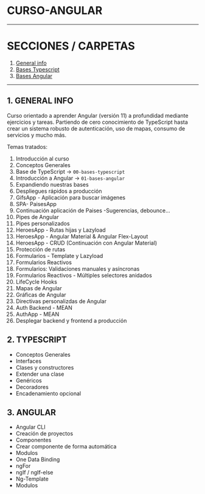 # CURSO-ANGULAR

---

# SECCIONES / CARPETAS

1. [ General info](#general-info)
2. [ Bases Typescript](#typescript)
3. [Bases Angular](#angular)

---

## 1. GENERAL INFO

Curso orientado a aprender Angular (versión 11) a profundidad mediante ejercicios y tareas. Partiendo de cero conocimiento de TypeScript hasta crear un sistema robusto de autenticación, uso de mapas, consumo de servicios y mucho más.

Temas tratados:

1. Introducción al curso
2. Conceptos Generales
3. Base de TypeScript -> `00-bases-typescript`
4. Introducción a Angular -> `01-bases-angular`
5. Expandiendo nuestras bases
6. Despliegues rápidos a producción
7. GifsApp - Aplicación para buscar imágenes
8. SPA- PaisesApp
9. Continuación aplicación de Paises -Sugerencias, debounce...
10. Pipes de Angular
11. Pipes personalizados
12. HeroesApp - Rutas hijas y Lazyload
13. HeroesApp - Angular Material & Angular Flex-Layout
14. HeroesApp - CRUD (Continuación con Angular Material)
15. Protección de rutas
16. Formularios - Template y Lazyload
17. Formularios Reactivos
18. Formularios: Validaciones manuales y asíncronas
19. Formularios Reactivos - Múltiples selectores anidados
20. LifeCycle Hooks
21. Mapas de Angular
22. Gráficas de Angular
23. Directivas personalizdas de Angular
24. Auth Backend - MEAN
25. AuthApp - MEAN
26. Desplegar backend y frontend a producción

## 2. TYPESCRIPT

- Conceptos Generales
- Interfaces
- Clases y constructores
- Extender una clase
- Genéricos
- Decoradores
- Encadenamiento opcional

## 3. ANGULAR

- Angular CLI
- Creación de proyectos
- Componentes
- Crear componente de forma automática
- Modulos
- One Data Binding
- ngFor
- ngIf / ngIf-else
- Ng-Template
- Modulos
